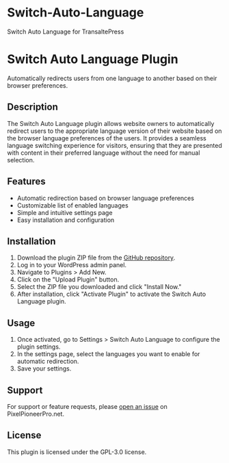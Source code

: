 # Switch-Auto-Language
Switch Auto Language for TransaltePress

# Switch Auto Language Plugin

Automatically redirects users from one language to another based on their browser preferences.

## Description

The Switch Auto Language plugin allows website owners to automatically redirect users to the appropriate language version of their website based on the browser language preferences of the users. It provides a seamless language switching experience for visitors, ensuring that they are presented with content in their preferred language without the need for manual selection.

## Features

- Automatic redirection based on browser language preferences
- Customizable list of enabled languages
- Simple and intuitive settings page
- Easy installation and configuration

## Installation

1. Download the plugin ZIP file from the [GitHub repository](https://github.com/nemanjafalb/Switch-Auto-Language).
2. Log in to your WordPress admin panel.
3. Navigate to Plugins > Add New.
4. Click on the "Upload Plugin" button.
5. Select the ZIP file you downloaded and click "Install Now."
6. After installation, click "Activate Plugin" to activate the Switch Auto Language plugin.

## Usage

1. Once activated, go to Settings > Switch Auto Language to configure the plugin settings.
2. In the settings page, select the languages you want to enable for automatic redirection.
3. Save your settings.

## Support

For support or feature requests, please [open an issue](https://pixelpioneerpro.net/) on PixelPioneerPro.net.

## License

This plugin is licensed under the GPL-3.0 license.
